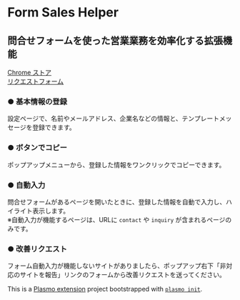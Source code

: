 # Form Sales Helper
## 問合せフォームを使った営業業務を効率化する拡張機能
[Chrome ストア](https://chrome.google.com/webstore/detail/form-sales-helper/leleghllfoabojmggnnhgjbelipanecf)  
[リクエストフォーム](https://docs.google.com/forms/d/e/1FAIpQLSdtC-jM2WUO_JECXAL0N44oYlvIFYVcsoucKqGx-98-Vxaqhg/viewform)

### ● 基本情報の登録
設定ページで、名前やメールアドレス、企業名などの情報と、テンプレートメッセージを登録できます。

### ● ボタンでコピー
ポップアップメニューから、登録した情報をワンクリックでコピーできます。

### ● 自動入力
問合せフォームがあるページを開いたときに、登録した情報を自動で入力し、ハイライト表示します。  
※自動入力が機能するページは、URLに `contact` や `inquiry` が含まれるページのみです。

### ● 改善リクエスト
フォーム自動入力が機能しないサイトがありましたら、ポップアップ右下「非対応のサイトを報告」リンクのフォームから改善リクエストを送ってください。

This is a [Plasmo extension](https://docs.plasmo.com/) project bootstrapped with [`plasmo init`](https://www.npmjs.com/package/plasmo).
